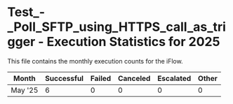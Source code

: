 # Test_-_Poll_SFTP_using_HTTPS_call_as_trigger - Execution Statistics for 2025

This file contains the monthly execution counts for the iFlow.

| Month | Successful | Failed | Canceled | Escalated | Other |
| ---------- | ---------- | ---------- | ---------- | ---------- | ---------- |
| May '25 | 6 | 0 | 0 | 0 | 0 |